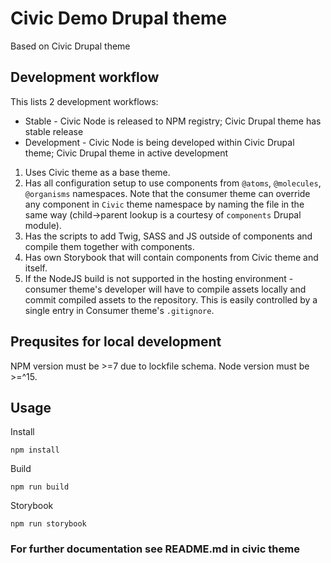 Civic Demo Drupal theme
=======================

Based on Civic Drupal theme

Development workflow
--------------------
This lists 2 development workflows:
- Stable - Civic Node is released to NPM registry; Civic Drupal theme has stable release
- Development - Civic Node is being developed within Civic Drupal theme; Civic Drupal theme in active development

1. Uses Civic theme as a base theme.
2. Has all configuration setup to use components from `@atoms`, `@molecules`, `@organisms` namespaces. Note that the consumer theme can override any component in `Civic` theme namespace by naming the file in the same way (child->parent lookup is a courtesy of `components` Drupal module).
3. Has the scripts to add Twig, SASS and JS outside of components and compile them together with components.
4. Has own Storybook that will contain components from Civic theme and itself.
5. If the NodeJS build is not supported in the hosting environment - consumer theme's developer will have to compile assets locally and commit compiled assets to the repository. This is easily controlled by a single entry in Consumer theme's `.gitignore`.
## Prequsites for local development

NPM version must be >=7 due to lockfile schema.
Node version must be >=^15.
## Usage
Install

    npm install

Build

    npm run build

Storybook

    npm run storybook


### For further documentation see README.md in civic theme
